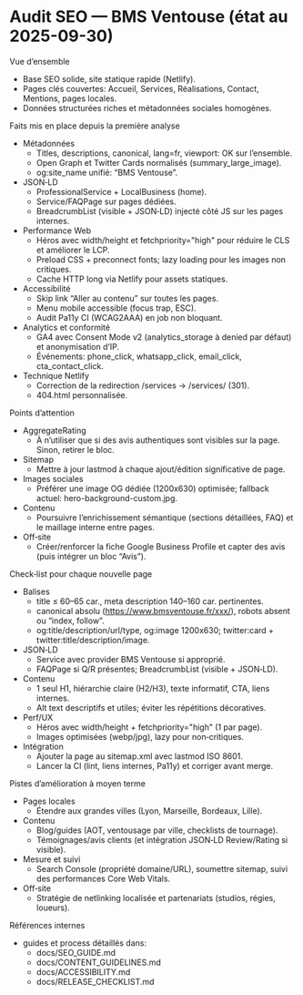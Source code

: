 # Audit SEO — BMS Ventouse (état au 2025-09-30)

Vue d’ensemble
- Base SEO solide, site statique rapide (Netlify).
- Pages clés couvertes: Accueil, Services, Réalisations, Contact, Mentions, pages locales.
- Données structurées riches et métadonnées sociales homogènes.

Faits mis en place depuis la première analyse
- Métadonnées
  - Titles, descriptions, canonical, lang=fr, viewport: OK sur l’ensemble.
  - Open Graph et Twitter Cards normalisés (summary_large_image).
  - og:site_name unifié: “BMS Ventouse”.
- JSON‑LD
  - ProfessionalService + LocalBusiness (home).
  - Service/FAQPage sur pages dédiées.
  - BreadcrumbList (visible + JSON‑LD) injecté côté JS sur les pages internes.
- Performance Web
  - Héros avec width/height et fetchpriority="high" pour réduire le CLS et améliorer le LCP.
  - Preload CSS + preconnect fonts; lazy loading pour les images non critiques.
  - Cache HTTP long via Netlify pour assets statiques.
- Accessibilité
  - Skip link “Aller au contenu” sur toutes les pages.
  - Menu mobile accessible (focus trap, ESC).
  - Audit Pa11y CI (WCAG2AAA) en job non bloquant.
- Analytics et conformité
  - GA4 avec Consent Mode v2 (analytics_storage à denied par défaut) et anonymisation d’IP.
  - Événements: phone_click, whatsapp_click, email_click, cta_contact_click.
- Technique Netlify
  - Correction de la redirection /services → /services/ (301).
  - 404.html personnalisée.

Points d’attention
- AggregateRating
  - À n’utiliser que si des avis authentiques sont visibles sur la page. Sinon, retirer le bloc.
- Sitemap
  - Mettre à jour lastmod à chaque ajout/édition significative de page.
- Images sociales
  - Préférer une image OG dédiée (1200x630) optimisée; fallback actuel: hero-background-custom.jpg.
- Contenu
  - Poursuivre l’enrichissement sémantique (sections détaillées, FAQ) et le maillage interne entre pages.
- Off‑site
  - Créer/renforcer la fiche Google Business Profile et capter des avis (puis intégrer un bloc “Avis”).

Check‑list pour chaque nouvelle page
- Balises
  - title ≤ 60–65 car., meta description 140–160 car. pertinentes.
  - canonical absolu (https://www.bmsventouse.fr/xxx/), robots absent ou “index, follow”.
  - og:title/description/url/type, og:image 1200x630; twitter:card + twitter:title/description/image.
- JSON‑LD
  - Service avec provider BMS Ventouse si approprié.
  - FAQPage si Q/R présentes; BreadcrumbList (visible + JSON‑LD).
- Contenu
  - 1 seul H1, hiérarchie claire (H2/H3), texte informatif, CTA, liens internes.
  - Alt text descriptifs et utiles; éviter les répétitions décoratives.
- Perf/UX
  - Héros avec width/height + fetchpriority="high" (1 par page).
  - Images optimisées (webp/jpg), lazy pour non‑critiques.
- Intégration
  - Ajouter la page au sitemap.xml avec lastmod ISO 8601.
  - Lancer la CI (lint, liens internes, Pa11y) et corriger avant merge.

Pistes d’amélioration à moyen terme
- Pages locales
  - Étendre aux grandes villes (Lyon, Marseille, Bordeaux, Lille).
- Contenu
  - Blog/guides (AOT, ventousage par ville, checklists de tournage).
  - Témoignages/avis clients (et intégration JSON‑LD Review/Rating si visible).
- Mesure et suivi
  - Search Console (propriété domaine/URL), soumettre sitemap, suivi des performances Core Web Vitals.
- Off‑site
  - Stratégie de netlinking localisée et partenariats (studios, régies, loueurs).

Références internes
- guides et process détaillés dans:
  - docs/SEO_GUIDE.md
  - docs/CONTENT_GUIDELINES.md
  - docs/ACCESSIBILITY.md
  - docs/RELEASE_CHECKLIST.md


